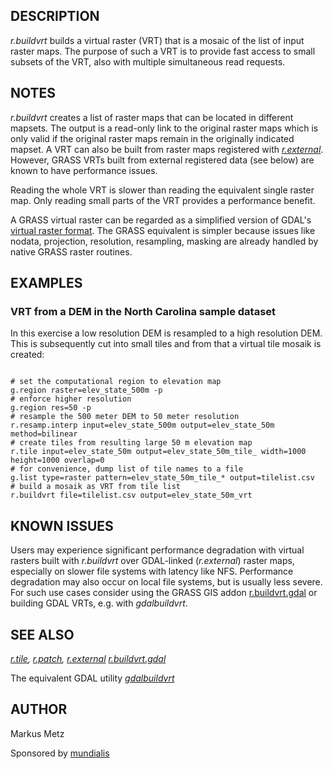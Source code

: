 
## DESCRIPTION

*r.buildvrt* builds a virtual raster (VRT) that is a mosaic of
the list of input raster maps. The purpose of such a VRT is to provide
fast access to small subsets of the VRT, also with multiple simultaneous
read requests.

## NOTES

*r.buildvrt* creates a list of raster maps that can be
located in different mapsets. The output is a read-only link to
the original raster maps which is only valid if the original raster
maps remain in the originally indicated mapset. A VRT can also be built
from raster maps registered with *[r.external](r.external.html)*.
However, GRASS VRTs built from external registered data (see below)
are known to have performance issues.

Reading the whole VRT is slower than reading the equivalent single
raster map. Only reading small parts of the VRT provides a performance
benefit.

A GRASS virtual raster can be regarded as a simplified version of GDAL's
[virtual raster format](https://gdal.org/en/stable/drivers/raster/vrt.html).
The GRASS equivalent is simpler because issues like nodata, projection,
resolution, resampling, masking are already handled by native GRASS
raster routines.

## EXAMPLES

### VRT from a DEM in the North Carolina sample dataset

In this exercise a low resolution DEM is resampled to a high
resolution DEM. This is subsequently cut into small tiles and
from that a virtual tile mosaik is created:

```

# set the computational region to elevation map
g.region raster=elev_state_500m -p
# enforce higher resolution
g.region res=50 -p
# resample the 500 meter DEM to 50 meter resolution
r.resamp.interp input=elev_state_500m output=elev_state_50m method=bilinear
# create tiles from resulting large 50 m elevation map
r.tile input=elev_state_50m output=elev_state_50m_tile_ width=1000 height=1000 overlap=0
# for convenience, dump list of tile names to a file
g.list type=raster pattern=elev_state_50m_tile_* output=tilelist.csv
# build a mosaik as VRT from tile list
r.buildvrt file=tilelist.csv output=elev_state_50m_vrt

```

## KNOWN ISSUES

Users may experience significant performance degradation with virtual rasters built
with *r.buildvrt* over GDAL-linked (*r.external*) raster maps,
especially on slower file systems with latency like NFS. Performance degradation
may also occur on local file systems, but is usually less severe. For such use cases
consider using the GRASS GIS addon
[r.buildvrt.gdal](https://grass.osgeo.org/grass-stable/manuals/addons/r.buildvrt.gdal.html)
or building GDAL VRTs, e.g. with *gdalbuildvrt*.

## SEE ALSO

*[r.tile](r.tile.html),
[r.patch](r.patch.html),
[r.external](r.external.html)
[r.buildvrt.gdal](https://grass.osgeo.org/grass-stable/manuals/addons/r.buildvrt.gdal.html)*

The equivalent GDAL utility
*[gdalbuildvrt](https://gdal.org/en/stable/programs/gdalbuildvrt.html)*

## AUTHOR

Markus Metz

Sponsored by [mundialis](https://www.mundialis.de)
